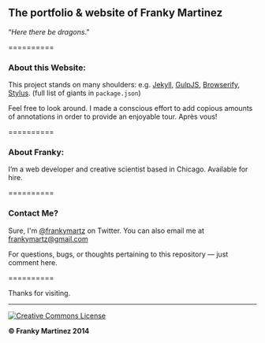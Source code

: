 ## The portfolio &amp; website of Franky Martinez

“*Here there be dragons*.”

==========

### About this Website:

This project stands on many shoulders: e.g. [Jekyll][jekyll], [GulpJS][gulpjs], [Browserify][browserify], [Stylus][stylus]. (full list of giants in `package.json`)


Feel free to look around. I made a conscious effort to add copious amounts of annotations in order to provide an enjoyable tour. Après vous!


==========


### About Franky:

I’m a web developer and creative scientist based in Chicago. Available for hire.


==========


### Contact Me?

Sure, I'm [@frankymartz][twitterID] on Twitter. You can also email me at frankymartz@gmail.com

For questions, bugs, or thoughts pertaining to this repository — just comment here.

==========

Thanks for visiting.

----------

[![Creative Commons License](http://i.creativecommons.org/l/by-nc-sa/4.0/88x31.png)](http://creativecommons.org/licenses/by-nc-sa/4.0/ "License")

**&copy; Franky Martinez 2014**

[jekyll]: http://jekyllrb.com					"Jekyll"
[gulpjs]: http://gulpjs.com						"GulpJS"
[browserify]: http://browserify.org             "Browserify"
[stylus]: http://learnboost.github.io/stylus/	"Stylus"
[twitterID]: https://twitter.com/frankymartz    "Say hi or be shy."
